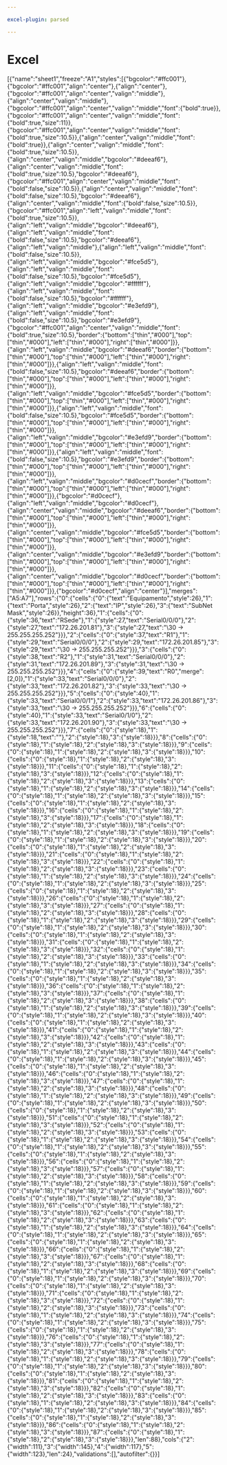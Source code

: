 ```yaml
---

excel-plugin: parsed

---
```



# Excel
[{"name":"sheet1","freeze":"A1","styles":[{"bgcolor":"#ffc001"},{"bgcolor":"#ffc001","align":"center"},{"align":"center"},{"bgcolor":"#ffc001","align":"center","valign":"middle"},{"align":"center","valign":"middle"},{"bgcolor":"#ffc001","align":"center","valign":"middle","font":{"bold":true}},{"bgcolor":"#ffc001","align":"center","valign":"middle","font":{"bold":true,"size":11}},{"bgcolor":"#ffc001","align":"center","valign":"middle","font":{"bold":true,"size":10.5}},{"align":"center","valign":"middle","font":{"bold":true}},{"align":"center","valign":"middle","font":{"bold":true,"size":10.5}},{"align":"center","valign":"middle","bgcolor":"#deeaf6"},{"align":"center","valign":"middle","font":{"bold":true,"size":10.5},"bgcolor":"#deeaf6"},{"bgcolor":"#ffc001","align":"center","valign":"middle","font":{"bold":false,"size":10.5}},{"align":"center","valign":"middle","font":{"bold":false,"size":10.5},"bgcolor":"#deeaf6"},{"align":"center","valign":"middle","font":{"bold":false,"size":10.5}},{"bgcolor":"#ffc001","align":"left","valign":"middle","font":{"bold":true,"size":10.5}},{"align":"left","valign":"middle","bgcolor":"#deeaf6"},{"align":"left","valign":"middle","font":{"bold":false,"size":10.5},"bgcolor":"#deeaf6"},{"align":"left","valign":"middle"},{"align":"left","valign":"middle","font":{"bold":false,"size":10.5}},{"align":"left","valign":"middle","bgcolor":"#fce5d5"},{"align":"left","valign":"middle","font":{"bold":false,"size":10.5},"bgcolor":"#fce5d5"},{"align":"left","valign":"middle","bgcolor":"#ffffff"},{"align":"left","valign":"middle","font":{"bold":false,"size":10.5},"bgcolor":"#ffffff"},{"align":"left","valign":"middle","bgcolor":"#e3efd9"},{"align":"left","valign":"middle","font":{"bold":false,"size":10.5},"bgcolor":"#e3efd9"},{"bgcolor":"#ffc001","align":"center","valign":"middle","font":{"bold":true,"size":10.5},"border":{"bottom":["thin","#000"],"top":["thin","#000"],"left":["thin","#000"],"right":["thin","#000"]}},{"align":"left","valign":"middle","bgcolor":"#deeaf6","border":{"bottom":["thin","#000"],"top":["thin","#000"],"left":["thin","#000"],"right":["thin","#000"]}},{"align":"left","valign":"middle","font":{"bold":false,"size":10.5},"bgcolor":"#deeaf6","border":{"bottom":["thin","#000"],"top":["thin","#000"],"left":["thin","#000"],"right":["thin","#000"]}},{"align":"left","valign":"middle","bgcolor":"#fce5d5","border":{"bottom":["thin","#000"],"top":["thin","#000"],"left":["thin","#000"],"right":["thin","#000"]}},{"align":"left","valign":"middle","font":{"bold":false,"size":10.5},"bgcolor":"#fce5d5","border":{"bottom":["thin","#000"],"top":["thin","#000"],"left":["thin","#000"],"right":["thin","#000"]}},{"align":"left","valign":"middle","bgcolor":"#e3efd9","border":{"bottom":["thin","#000"],"top":["thin","#000"],"left":["thin","#000"],"right":["thin","#000"]}},{"align":"left","valign":"middle","font":{"bold":false,"size":10.5},"bgcolor":"#e3efd9","border":{"bottom":["thin","#000"],"top":["thin","#000"],"left":["thin","#000"],"right":["thin","#000"]}},{"align":"left","valign":"middle","bgcolor":"#d0cecf","border":{"bottom":["thin","#000"],"top":["thin","#000"],"left":["thin","#000"],"right":["thin","#000"]}},{"bgcolor":"#d0cecf"},{"align":"left","valign":"middle","bgcolor":"#d0cecf"},{"align":"center","valign":"middle","bgcolor":"#deeaf6","border":{"bottom":["thin","#000"],"top":["thin","#000"],"left":["thin","#000"],"right":["thin","#000"]}},{"align":"center","valign":"middle","bgcolor":"#fce5d5","border":{"bottom":["thin","#000"],"top":["thin","#000"],"left":["thin","#000"],"right":["thin","#000"]}},{"align":"center","valign":"middle","bgcolor":"#e3efd9","border":{"bottom":["thin","#000"],"top":["thin","#000"],"left":["thin","#000"],"right":["thin","#000"]}},{"align":"center","valign":"middle","bgcolor":"#d0cecf","border":{"bottom":["thin","#000"],"top":["thin","#000"],"left":["thin","#000"],"right":["thin","#000"]}},{"bgcolor":"#d0cecf","align":"center"}],"merges":["A5:A7"],"rows":{"0":{"cells":{"0":{"text":"Equipamento","style":26},"1":{"text":"Porta","style":26},"2":{"text":"IP","style":26},"3":{"text":"SubNet Mask","style":26}},"height":36},"1":{"cells":{"0":{"style":36,"text":"RSede"},"1":{"style":27,"text":"Serial0/0/0"},"2":{"style":27,"text":"172.26.201.81"},"3":{"style":27,"text":"\\30 -> 255.255.255.252"}}},"2":{"cells":{"0":{"style":37,"text":"R1"},"1":{"style":29,"text":"Serial0/0/0"},"2":{"style":29,"text":"172.26.201.85"},"3":{"style":29,"text":"\\30 -> 255.255.255.252"}}},"3":{"cells":{"0":{"style":38,"text":"R2"},"1":{"style":31,"text":"Serial0/0/0"},"2":{"style":31,"text":"172.26.201.89"},"3":{"style":31,"text":"\\30 -> 255.255.255.252"}}},"4":{"cells":{"0":{"style":39,"text":"R0","merge":[2,0]},"1":{"style":33,"text":"Serial0/0/0"},"2":{"style":33,"text":"172.26.201.82"},"3":{"style":33,"text":"\\30 -> 255.255.255.252"}}},"5":{"cells":{"0":{"style":40},"1":{"style":33,"text":"Serial0/0/1"},"2":{"style":33,"text":"172.26.201.86"},"3":{"style":33,"text":"\\30 -> 255.255.255.252"}}},"6":{"cells":{"0":{"style":40},"1":{"style":33,"text":"Serial0/1/0"},"2":{"style":33,"text":"172.26.201.90"},"3":{"style":33,"text":"\\30 -> 255.255.255.252"}}},"7":{"cells":{"0":{"style":18},"1":{"style":18,"text":""},"2":{"style":18},"3":{"style":18}}},"8":{"cells":{"0":{"style":18},"1":{"style":18},"2":{"style":18},"3":{"style":18}}},"9":{"cells":{"0":{"style":18},"1":{"style":18},"2":{"style":18},"3":{"style":18}}},"10":{"cells":{"0":{"style":18},"1":{"style":18},"2":{"style":18},"3":{"style":18}}},"11":{"cells":{"0":{"style":18},"1":{"style":18},"2":{"style":18},"3":{"style":18}}},"12":{"cells":{"0":{"style":18},"1":{"style":18},"2":{"style":18},"3":{"style":18}}},"13":{"cells":{"0":{"style":18},"1":{"style":18},"2":{"style":18},"3":{"style":18}}},"14":{"cells":{"0":{"style":18},"1":{"style":18},"2":{"style":18},"3":{"style":18}}},"15":{"cells":{"0":{"style":18},"1":{"style":18},"2":{"style":18},"3":{"style":18}}},"16":{"cells":{"0":{"style":18},"1":{"style":18},"2":{"style":18},"3":{"style":18}}},"17":{"cells":{"0":{"style":18},"1":{"style":18},"2":{"style":18},"3":{"style":18}}},"18":{"cells":{"0":{"style":18},"1":{"style":18},"2":{"style":18},"3":{"style":18}}},"19":{"cells":{"0":{"style":18},"1":{"style":18},"2":{"style":18},"3":{"style":18}}},"20":{"cells":{"0":{"style":18},"1":{"style":18},"2":{"style":18},"3":{"style":18}}},"21":{"cells":{"0":{"style":18},"1":{"style":18},"2":{"style":18},"3":{"style":18}}},"22":{"cells":{"0":{"style":18},"1":{"style":18},"2":{"style":18},"3":{"style":18}}},"23":{"cells":{"0":{"style":18},"1":{"style":18},"2":{"style":18},"3":{"style":18}}},"24":{"cells":{"0":{"style":18},"1":{"style":18},"2":{"style":18},"3":{"style":18}}},"25":{"cells":{"0":{"style":18},"1":{"style":18},"2":{"style":18},"3":{"style":18}}},"26":{"cells":{"0":{"style":18},"1":{"style":18},"2":{"style":18},"3":{"style":18}}},"27":{"cells":{"0":{"style":18},"1":{"style":18},"2":{"style":18},"3":{"style":18}}},"28":{"cells":{"0":{"style":18},"1":{"style":18},"2":{"style":18},"3":{"style":18}}},"29":{"cells":{"0":{"style":18},"1":{"style":18},"2":{"style":18},"3":{"style":18}}},"30":{"cells":{"0":{"style":18},"1":{"style":18},"2":{"style":18},"3":{"style":18}}},"31":{"cells":{"0":{"style":18},"1":{"style":18},"2":{"style":18},"3":{"style":18}}},"32":{"cells":{"0":{"style":18},"1":{"style":18},"2":{"style":18},"3":{"style":18}}},"33":{"cells":{"0":{"style":18},"1":{"style":18},"2":{"style":18},"3":{"style":18}}},"34":{"cells":{"0":{"style":18},"1":{"style":18},"2":{"style":18},"3":{"style":18}}},"35":{"cells":{"0":{"style":18},"1":{"style":18},"2":{"style":18},"3":{"style":18}}},"36":{"cells":{"0":{"style":18},"1":{"style":18},"2":{"style":18},"3":{"style":18}}},"37":{"cells":{"0":{"style":18},"1":{"style":18},"2":{"style":18},"3":{"style":18}}},"38":{"cells":{"0":{"style":18},"1":{"style":18},"2":{"style":18},"3":{"style":18}}},"39":{"cells":{"0":{"style":18},"1":{"style":18},"2":{"style":18},"3":{"style":18}}},"40":{"cells":{"0":{"style":18},"1":{"style":18},"2":{"style":18},"3":{"style":18}}},"41":{"cells":{"0":{"style":18},"1":{"style":18},"2":{"style":18},"3":{"style":18}}},"42":{"cells":{"0":{"style":18},"1":{"style":18},"2":{"style":18},"3":{"style":18}}},"43":{"cells":{"0":{"style":18},"1":{"style":18},"2":{"style":18},"3":{"style":18}}},"44":{"cells":{"0":{"style":18},"1":{"style":18},"2":{"style":18},"3":{"style":18}}},"45":{"cells":{"0":{"style":18},"1":{"style":18},"2":{"style":18},"3":{"style":18}}},"46":{"cells":{"0":{"style":18},"1":{"style":18},"2":{"style":18},"3":{"style":18}}},"47":{"cells":{"0":{"style":18},"1":{"style":18},"2":{"style":18},"3":{"style":18}}},"48":{"cells":{"0":{"style":18},"1":{"style":18},"2":{"style":18},"3":{"style":18}}},"49":{"cells":{"0":{"style":18},"1":{"style":18},"2":{"style":18},"3":{"style":18}}},"50":{"cells":{"0":{"style":18},"1":{"style":18},"2":{"style":18},"3":{"style":18}}},"51":{"cells":{"0":{"style":18},"1":{"style":18},"2":{"style":18},"3":{"style":18}}},"52":{"cells":{"0":{"style":18},"1":{"style":18},"2":{"style":18},"3":{"style":18}}},"53":{"cells":{"0":{"style":18},"1":{"style":18},"2":{"style":18},"3":{"style":18}}},"54":{"cells":{"0":{"style":18},"1":{"style":18},"2":{"style":18},"3":{"style":18}}},"55":{"cells":{"0":{"style":18},"1":{"style":18},"2":{"style":18},"3":{"style":18}}},"56":{"cells":{"0":{"style":18},"1":{"style":18},"2":{"style":18},"3":{"style":18}}},"57":{"cells":{"0":{"style":18},"1":{"style":18},"2":{"style":18},"3":{"style":18}}},"58":{"cells":{"0":{"style":18},"1":{"style":18},"2":{"style":18},"3":{"style":18}}},"59":{"cells":{"0":{"style":18},"1":{"style":18},"2":{"style":18},"3":{"style":18}}},"60":{"cells":{"0":{"style":18},"1":{"style":18},"2":{"style":18},"3":{"style":18}}},"61":{"cells":{"0":{"style":18},"1":{"style":18},"2":{"style":18},"3":{"style":18}}},"62":{"cells":{"0":{"style":18},"1":{"style":18},"2":{"style":18},"3":{"style":18}}},"63":{"cells":{"0":{"style":18},"1":{"style":18},"2":{"style":18},"3":{"style":18}}},"64":{"cells":{"0":{"style":18},"1":{"style":18},"2":{"style":18},"3":{"style":18}}},"65":{"cells":{"0":{"style":18},"1":{"style":18},"2":{"style":18},"3":{"style":18}}},"66":{"cells":{"0":{"style":18},"1":{"style":18},"2":{"style":18},"3":{"style":18}}},"67":{"cells":{"0":{"style":18},"1":{"style":18},"2":{"style":18},"3":{"style":18}}},"68":{"cells":{"0":{"style":18},"1":{"style":18},"2":{"style":18},"3":{"style":18}}},"69":{"cells":{"0":{"style":18},"1":{"style":18},"2":{"style":18},"3":{"style":18}}},"70":{"cells":{"0":{"style":18},"1":{"style":18},"2":{"style":18},"3":{"style":18}}},"71":{"cells":{"0":{"style":18},"1":{"style":18},"2":{"style":18},"3":{"style":18}}},"72":{"cells":{"0":{"style":18},"1":{"style":18},"2":{"style":18},"3":{"style":18}}},"73":{"cells":{"0":{"style":18},"1":{"style":18},"2":{"style":18},"3":{"style":18}}},"74":{"cells":{"0":{"style":18},"1":{"style":18},"2":{"style":18},"3":{"style":18}}},"75":{"cells":{"0":{"style":18},"1":{"style":18},"2":{"style":18},"3":{"style":18}}},"76":{"cells":{"0":{"style":18},"1":{"style":18},"2":{"style":18},"3":{"style":18}}},"77":{"cells":{"0":{"style":18},"1":{"style":18},"2":{"style":18},"3":{"style":18}}},"78":{"cells":{"0":{"style":18},"1":{"style":18},"2":{"style":18},"3":{"style":18}}},"79":{"cells":{"0":{"style":18},"1":{"style":18},"2":{"style":18},"3":{"style":18}}},"80":{"cells":{"0":{"style":18},"1":{"style":18},"2":{"style":18},"3":{"style":18}}},"81":{"cells":{"0":{"style":18},"1":{"style":18},"2":{"style":18},"3":{"style":18}}},"82":{"cells":{"0":{"style":18},"1":{"style":18},"2":{"style":18},"3":{"style":18}}},"83":{"cells":{"0":{"style":18},"1":{"style":18},"2":{"style":18},"3":{"style":18}}},"84":{"cells":{"0":{"style":18},"1":{"style":18},"2":{"style":18},"3":{"style":18}}},"85":{"cells":{"0":{"style":18},"1":{"style":18},"2":{"style":18},"3":{"style":18}}},"86":{"cells":{"0":{"style":18},"1":{"style":18},"2":{"style":18},"3":{"style":18}}},"87":{"cells":{"0":{"style":18},"1":{"style":18},"2":{"style":18},"3":{"style":18}}},"len":88},"cols":{"2":{"width":111},"3":{"width":145},"4":{"width":117},"5":{"width":123},"len":24},"validations":[],"autofilter":{}}]